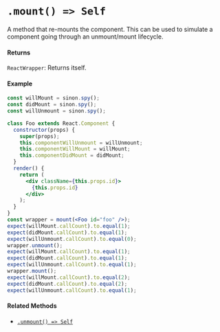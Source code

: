 # `.mount() => Self`

A method that re-mounts the component. This can be used to simulate a component going through
an unmount/mount lifecycle.

#### Returns

`ReactWrapper`: Returns itself.



#### Example

```jsx
const willMount = sinon.spy();
const didMount = sinon.spy();
const willUnmount = sinon.spy();

class Foo extends React.Component {
  constructor(props) {
    super(props);
    this.componentWillUnmount = willUnmount;
    this.componentWillMount = willMount;
    this.componentDidMount = didMount;
  }
  render() {
    return (
      <div className={this.props.id}>
        {this.props.id}
      </div>
    );
  }
}
const wrapper = mount(<Foo id="foo" />);
expect(willMount.callCount).to.equal(1);
expect(didMount.callCount).to.equal(1);
expect(willUnmount.callCount).to.equal(0);
wrapper.unmount();
expect(willMount.callCount).to.equal(1);
expect(didMount.callCount).to.equal(1);
expect(willUnmount.callCount).to.equal(1);
wrapper.mount();
expect(willMount.callCount).to.equal(2);
expect(didMount.callCount).to.equal(2);
expect(willUnmount.callCount).to.equal(1);
```


#### Related Methods

- [`.unmount() => Self`](unmount.md)
